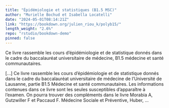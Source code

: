 ```yaml
---
title: "Épidémiologie et statistiques (B1.5 MSC)"
author: "Murielle Bochud et Isabella Locatelli"
date: "2024-05-01T08:14:21Z"
link: "https://bookdown.org/julien_riou_k/polyb15/"
length_weight: "2.6%"
repo: "rstudio/bookdown-demo"
pinned: false
---
```


<p>Ce livre rassemble les cours d’épidémiologie et de statistique donnés dans le cadre du baccalauréat universitaire de médecine, B1.5 médecine et santé communautaires.</p> [...] Ce livre rassemble les cours d’épidémiologie et de statistique donnés dans le cadre du baccalauréat universitaire de médecine de l’Université de Lausanne, partie B1.5 Médecine et santé communautaires. Les informations contenues dans ce livre sont les seules susceptibles d’apparaître à l’examen. On pourra trouver des compléments dans le livre Morabia A, Gutzwiller F et Paccaud F. Médecine Sociale et Préventive, Huber,  ...
